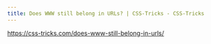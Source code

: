 ```yaml
---
title: Does WWW still belong in URLs? | CSS-Tricks - CSS-Tricks
---
```


https://css-tricks.com/does-www-still-belong-in-urls/

